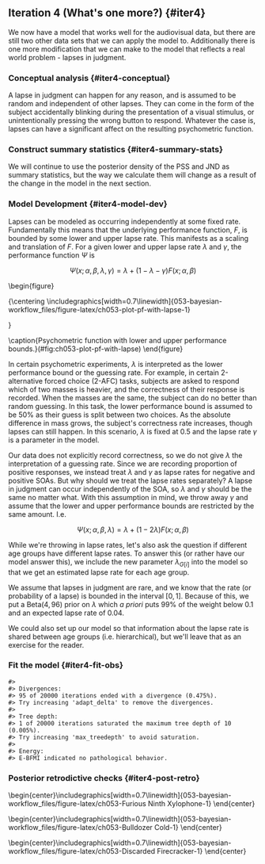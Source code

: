 


## Iteration 4 (What's one more?) {#iter4}

We now have a model that works well for the audiovisual data, but there are still two other data sets that we can apply the model to. Additionally there is one more modification that we can make to the model that reflects a real world problem - lapses in judgment.

### Conceptual analysis {#iter4-conceptual}

A lapse in judgment can happen for any reason, and is assumed to be random and independent of other lapses. They can come in the form of the subject accidentally blinking during the presentation of a visual stimulus, or unintentionally pressing the wrong button to respond. Whatever the case is, lapses can have a significant affect on the resulting psychometric function.

### Construct summary statistics {#iter4-summary-stats}

We will continue to use the posterior density of the PSS and JND as summary statistics, but the way we calculate them will change as a result of the change in the model in the next section.

### Model Development {#iter4-model-dev}

Lapses can be modeled as occurring independently at some fixed rate. Fundamentally this means that the underlying performance function, $F$, is bounded by some lower and upper lapse rate. This manifests as a scaling and translation of $F$. For a given lower and upper lapse rate $\lambda$ and $\gamma$, the performance function $\Psi$ is 

$$
\Psi(x; \alpha, \beta, \lambda, \gamma) = \lambda + (1 - \lambda - \gamma) F(x; \alpha, \beta)
$$


\begin{figure}

{\centering \includegraphics[width=0.7\linewidth]{053-bayesian-workflow_files/figure-latex/ch053-plot-pf-with-lapse-1} 

}

\caption{Psychometric function with lower and upper performance bounds.}(\#fig:ch053-plot-pf-with-lapse)
\end{figure}


In certain psychometric experiments, $\lambda$ is interpreted as the lower performance bound or the guessing rate. For example, in certain 2-alternative forced choice (2-AFC) tasks, subjects are asked to respond which of two masses is heavier, and the correctness of their response is recorded. When the masses are the same, the subject can do no better than random guessing. In this task, the lower performance bound is assumed to be 50% as their guess is split between two choices. As the absolute difference in mass grows, the subject's correctness rate increases, though lapses can still happen. In this scenario, $\lambda$ is fixed at $0.5$ and the lapse rate $\gamma$ is a parameter in the model.

Our data does not explicitly record correctness, so we do not give $\lambda$ the interpretation of a guessing rate. Since we are recording proportion of positive responses, we instead treat $\lambda$ and $\gamma$ as lapse rates for negative and positive SOAs. But why should we treat the lapse rates separately? A lapse in judgment can occur independently of the SOA, so $\lambda$ and $\gamma$ should be the same no matter what. With this assumption in mind, we throw away $\gamma$ and assume that the lower and upper performance bounds are restricted by the same amount. I.e.


$$
\Psi(x; \alpha, \beta, \lambda) = \lambda + (1 - 2\lambda) F(x; \alpha, \beta)
$$


While we're throwing in lapse rates, let's also ask the question if different age groups have different lapse rates. To answer this (or rather have our model answer this), we include the new parameter $\lambda_{G[i]}$ into the model so that we get an estimated lapse rate for each age group.

We assume that lapses in judgment are rare, and we know that the rate (or probability of a lapse) is bounded in the interval $[0, 1]$. Because of this, we put a $\mathrm{Beta(4, 96)}$ prior on $\lambda$ which *a priori* puts 99% of the weight below $0.1$ and an expected lapse rate of $0.04$.

We could also set up our model so that information about the lapse rate is shared between age groups (i.e. hierarchical), but we'll leave that as an exercise for the reader.

### Fit the model {#iter4-fit-obs}










```
#> 
#> Divergences:
#> 95 of 20000 iterations ended with a divergence (0.475%).
#> Try increasing 'adapt_delta' to remove the divergences.
#> 
#> Tree depth:
#> 1 of 20000 iterations saturated the maximum tree depth of 10 (0.005%).
#> Try increasing 'max_treedepth' to avoid saturation.
#> 
#> Energy:
#> E-BFMI indicated no pathological behavior.
```

### Posterior retrodictive checks {#iter4-post-retro}





\begin{center}\includegraphics[width=0.7\linewidth]{053-bayesian-workflow_files/figure-latex/ch053-Furious Ninth Xylophone-1} \end{center}






\begin{center}\includegraphics[width=0.7\linewidth]{053-bayesian-workflow_files/figure-latex/ch053-Bulldozer Cold-1} \end{center}



\begin{center}\includegraphics[width=0.7\linewidth]{053-bayesian-workflow_files/figure-latex/ch053-Discarded Firecracker-1} \end{center}
